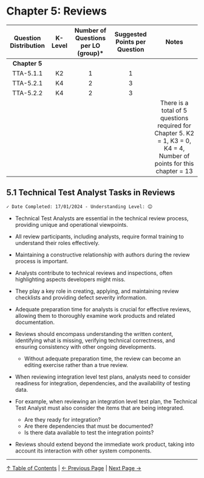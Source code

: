 # Chapter 5: Reviews

| Question Distribution | K-Level | Number of Questions per LO (group)* | Suggested Points per Question | Notes |
|:---------------------:|:-------:|:------------------------------------:|:-----------------------------:|:-----:|
|      **Chapter 5**    |         |                                      |                               |       |
|       TTA-5.1.1       |   K2    |                  1                  |               1               |       |
|       TTA-5.2.1       |   K4    |                  2                  |               3               |       |
|       TTA-5.2.2       |   K4    |                  2                  |               3               |       |
|                       |         |                                      |                               | There is a total of 5 questions required for Chapter 5. K2 = 1, K3 = 0, K4 = 4, Number of points for this chapter = 13 |

## 5.1 Technical Test Analyst Tasks in Reviews

```markdown
✓ Date Completed: 17/01/2024 - Understanding Level: 😊
```

- Technical Test Analysts are essential in the technical review process, providing unique and operational viewpoints.
- All review participants, including analysts, require formal training to understand their roles effectively.
- Maintaining a constructive relationship with authors during the review process is important.
- Analysts contribute to technical reviews and inspections, often highlighting aspects developers might miss.
- They play a key role in creating, applying, and maintaining review checklists and providing defect severity information.
- Adequate preparation time for analysts is crucial for effective reviews, allowing them to thoroughly examine work products and related documentation.
- Reviews should encompass understanding the written content, identifying what is missing, verifying technical correctness, and ensuring consistency with other ongoing developments.
  - Without adequate preparation time, the review can become an editing exercise rather than a true review.
- When reviewing integration level test plans, analysts need to consider readiness for integration, dependencies, and the availability of testing data.

- For example, when reviewing an integration level test plan, the Technical Test Analyst must also consider the items that are being
  integrated.
  - Are they ready for integration?
  - Are there dependencies that must be documented?
  - Is there data available to test the integration points?
- Reviews should extend beyond the immediate work product, taking into account its interaction with other system components.

---

[↑ Table of Contents](../../README.md#table-of-contents) | [← Previous Page](../4-quality-characteristics-for-technical-testing/4.9-operational-profiles.md) | [Next Page →](5.2-using-checklists-in-reviews.md)
